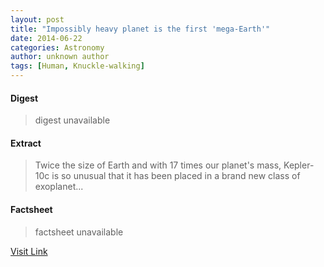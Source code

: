 ```yaml
---
layout: post
title: "Impossibly heavy planet is the first 'mega-Earth'"
date: 2014-06-22
categories: Astronomy
author: unknown author
tags: [Human, Knuckle-walking]
---
```



#### Digest
>digest unavailable

#### Extract
>Twice the size of Earth and with 17 times our planet's mass, Kepler-10c is so unusual that it has been placed in a brand new class of exoplanet...

#### Factsheet
>factsheet unavailable

[Visit Link](http://feeds.newscientist.com/c/749/f/10898/s/3b158611/sc/32/l/0L0Snewscientist0N0Carticle0Cdn256630Eimpossibly0Eheavy0Eplanet0Eis0Ethe0Efirst0Emegaearth0Bhtml0Dcmpid0FRSS0QNSNS0Q20A120EGLOBAL0Qspace/story01.htm)


